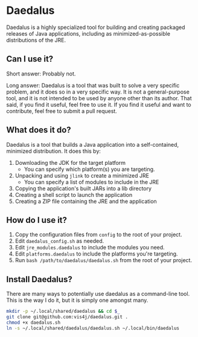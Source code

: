 # Daedalus

Daedalus is a highly specialized tool for building and creating packaged releases of Java applications, including as minimized-as-possible distributions of the JRE.

## Can I use it?

Short answer: Probably not.

Long answer: Daedalus is a tool that was built to solve a very specific problem, and it does so in a very specific way. It is not a general-purpose tool, and it is not intended to be used by anyone other than its author. That said, if you find it useful, feel free to use it. If you find it useful and want to contribute, feel free to submit a pull request.

## What does it do?

Daedalus is a tool that builds a Java application into a self-contained, minimized distribution. It does this by:

1. Downloading the JDK for the target platform
    - You can specify which platform(s) you are targeting.
2. Unpacking and using `jlink` to create a minimized JRE
   - You can specify a list of modules to include in the JRE
3. Copying the application's built JARs into a lib directory
4. Creating a shell script to launch the application
5. Creating a ZIP file containing the JRE and the application

## How do I use it?

1. Copy the configuration files from `config` to the root of your project.
2. Edit `daedalus_config.sh` as needed.
3. Edit `jre_modules.daedalus` to include the modules you need.
4. Edit `platforms.daedalus` to include the platforms you're targeting.
5. Run `bash /path/to/daedalus/daedalus.sh` from the root of your project.

## Install Daedalus?

There are many ways to potentially use daedalus as a command-line tool. This is the way I do it, but it is simply one amongst many.

```bash
mkdir -p ~/.local/shared/daedalus && cd $_
git clone git@github.com:vis4j/daedalus.git .
chmod +x daedalus.sh
ln -s ~/.local/shared/daedalus/daedalus.sh ~/.local/bin/daedalus
```
